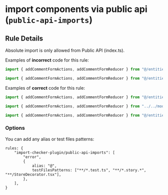 # import components via public api (`public-api-imports`)

## Rule Details

Absolute import is only allowed from Public API (index.ts).

Examples of **incorrect** code for this rule:

```js
import { addCommentFormActions, addCommentFormReducer } from "@/entities/Article/model/slices/addCommentFormSlice"
```
```js
import { addCommentFormActions, addCommentFormReducer } from "@/entities/Article/testing/file.tsx"
```

Examples of **correct** code for this rule:

```js
import { addCommentFormActions, addCommentFormReducer } from "@/entities/Article"
```
```js
import { addCommentFormActions, addCommentFormReducer } from "../../model/slices/addCommentFormSlice"
```
```js
import { addCommentFormActions, addCommentFormReducer } from "@/entities/Article/testing"
```

### Options

You can add any alias or test files patterns:

    rules: {
        "import-checker-plugin/public-api-imports": [
            "error",
            {
                alias: "@",
                testFilesPatterns: ["**/*.test.ts", "**/*.story.*", "**/StoreDecorator.tsx"],
            },
        ],
    }
